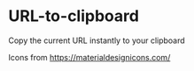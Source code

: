 # URL-to-clipboard

Copy the current URL instantly to your clipboard

Icons from <https://materialdesignicons.com/>
